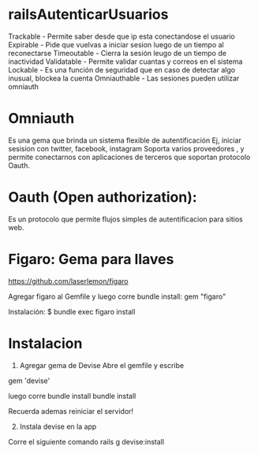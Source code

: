 # railsAutenticarUsuarios

Trackable - Permite saber desde que ip esta conectandose el usuario
Expirable - Pide que vuelvas a iniciar sesion luego de un tiempo al reconectarse
Timeoutable - Cierra la sesión leugo de un tiempo de inactividad
Validatable - Permite validar cuantas y correos en el sistema
Lockable - Es una función de seguridad que en caso de detectar algo inusual, blockea la cuenta
Omniauthable - Las sesiones pueden utilizar omniauth 

# Omniauth
Es una gema que brinda un sistema flexible de autentificación
Ej, iniciar sesision con twitter, facebook, instagram
Soporta varios proveedores , y permite conectarnos con aplicaciones de terceros que soportan protocolo Oauth.              
   
# Oauth (Open authorization):
Es un protocolo que permite flujos simples de autentificacion para sitios web.

# Figaro: Gema para llaves
https://github.com/laserlemon/figaro

Agregar figaro al Gemfile y luego corre bundle install:
gem "figaro"

Instalación:
$ bundle exec figaro install


# Instalacion
1. Agregar gema de Devise
Abre el gemfile y escribe

gem 'devise'

luego corre bundle install
bundle install

Recuerda ademas reiniciar el servidor!

2. Instala devise en la app

Corre el siguiente comando
rails g devise:install

